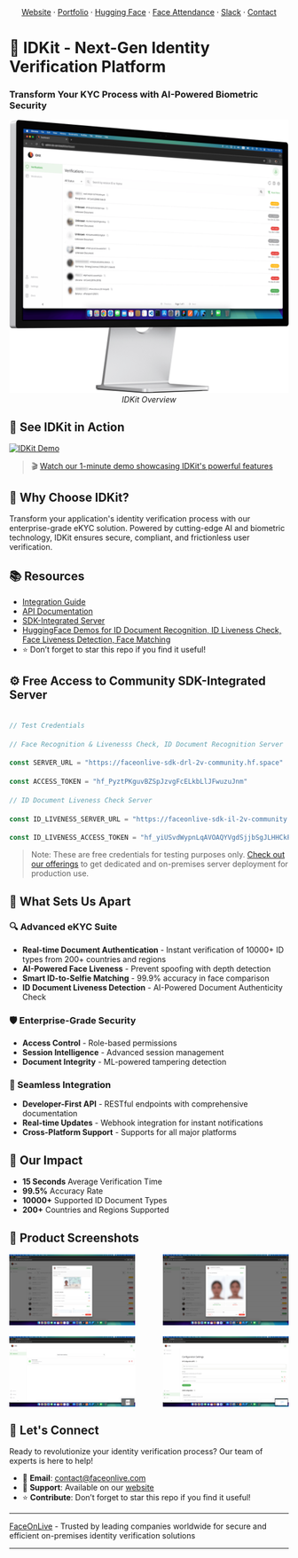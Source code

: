 <div align="center">
   <a href="https://www.faceonlive.com/">Website</a>
    ·
   <a href="https://portfolio.faceonlive.com">Portfolio</a>  
    ·
    <a href="https://www.huggingface.co/FaceOnLive">Hugging Face</a>
    ·
    <a href="https://github.com/FaceOnLive/Mask-Face-Attendance-App-Flutter">Face Attendance</a>  
    ·
    <a href="https://join.slack.com/t/faceonlive/shared_invite/zt-2drx19c5t-vQsR4TUGPD8oL7i7BXdKZA">Slack</a>
    ·
    <a href="mailto:contact@faceonlive.com">Contact</a>
</div>

# 🔐 IDKit - Next-Gen Identity Verification Platform
### Transform Your KYC Process with AI-Powered Biometric Security

<p align="center">
  <img src="/doc/screenshot_1.png" width="600" alt="IDKit Overview">
  <br>
  <em>IDKit Overview</em>
</p>

## 🎥 See IDKit in Action
[![IDKit Demo](https://github.com/user-attachments/assets/56f94f2c-fd1f-46f0-becc-346e505d8154)](https://www.youtube.com/watch?v=4po8rVoGVFo)

> 🎬 [Watch our 1-minute demo showcasing IDKit's powerful features](https://www.youtube.com/watch?v=4po8rVoGVFo)

## 🌟 Why Choose IDKit?

Transform your application's identity verification process with our enterprise-grade eKYC solution. Powered by cutting-edge AI and biometric technology, IDKit ensures secure, compliant, and frictionless user verification.

## 📚 Resources
- [Integration Guide](https://docs.faceonlive.com/idkit-self-host-kyc-platform)
- [API Documentation](https://docs.faceonlive.com/sdk-integrated-server)
- [SDK-Integrated Server](https://faceonlive.com/projects/id-verification-sdk-suite)
- [HuggingFace Demos for ID Document Recognition, ID Liveness Check, Face Liveness Detection, Face Matching](https://www.huggingface.co/FaceOnLive)
- ⭐️ Don’t forget to star this repo if you find it useful!

## ⚙️ Free Access to Community SDK-Integrated Server

```javascript

// Test Credentials

// Face Recognition & Livenesss Check, ID Document Recognition Server

const SERVER_URL = "https://faceonlive-sdk-drl-2v-community.hf.space"

const ACCESS_TOKEN = "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"

// ID Document Liveness Check Server

const ID_LIVENESS_SERVER_URL = "https://faceonlive-sdk-il-2v-community.hf.space"

const ID_LIVENESS_ACCESS_TOKEN = "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"

```

> Note: These are free credentials for testing purposes only. [Check out our offerings](https://faceonlive.com/projects/id-verification-sdk-suite) to get dedicated and on-premises server deployment for production use.

## 🚀 What Sets Us Apart

### 🔍 Advanced eKYC Suite
- **Real-time Document Authentication** - Instant verification of 10000+ ID types from 200+ countries and regions
- **AI-Powered Face Liveness** - Prevent spoofing with depth detection
- **Smart ID-to-Selfie Matching** - 99.9% accuracy in face comparison
- **ID Document Liveness Detection** - AI-Powered Document Authenticity Check

### 🛡️ Enterprise-Grade Security
- **Access Control** - Role-based permissions
- **Session Intelligence** - Advanced session management
- **Document Integrity** - ML-powered tampering detection

### 🔌 Seamless Integration
- **Developer-First API** - RESTful endpoints with comprehensive documentation
- **Real-time Updates** - Webhook integration for instant notifications
- **Cross-Platform Support** - Supports for all major platforms

## 💫 Our Impact
- **15 Seconds** Average Verification Time
- **99.5%** Accuracy Rate
- **10000+** Supported ID Document Types
- **200+** Countries and Regions Supported

## 📸 Product Screenshots

<div align="center">
  <div style="display: flex; justify-content: space-between; margin-bottom: 20px;">
    <img src="/doc/screenshot_2.png" alt="Verification Result" width="45%"/>
    <img src="/doc/screenshot_3.png" alt="Face Comparison" width="45%"/>
  </div>
  
  <div style="display: flex; justify-content: space-between;">
    <img src="/doc/screenshot_4.png" alt="Moderators" width="45%"/>
    <img src="/doc/screenshot_6.png" alt="Dashboard" width="45%"/>
  </div>
</div>

## 🤝 Let's Connect

Ready to revolutionize your identity verification process? Our team of experts is here to help!

- 📧 **Email**: contact@faceonlive.com
- 💬 **Support**: Available on our [website](https://faceonlive.com)
- ⭐️ **Contribute**: Don’t forget to star this repo if you find it useful!

---

[FaceOnLive](https://faceonlive.com) - Trusted by leading companies worldwide for secure and efficient on-premises identity verification solutions

---
